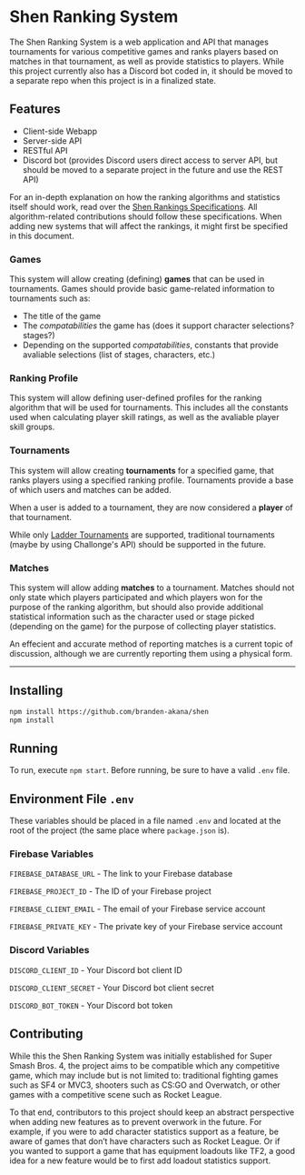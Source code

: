 Shen Ranking System
===

The Shen Ranking System is a web application and API that manages tournaments for various competitive games and ranks players based on matches in that tournament, as well as provide statistics to players. While this project currently also has a Discord bot coded in, it should be moved to a separate repo when this project is in a finalized state.

Features
---

 - Client-side Webapp
 - Server-side API
 - RESTful API
 - Discord bot (provides Discord users direct access to server API, but should be moved to a separate project in the future and use the REST API)

For an in-depth explanation on how the ranking algorithms and statistics itself should work, read over the [Shen Rankings Specifications][1]. All algorithm-related contributions should follow these specifications. When adding new systems that will affect the rankings, it might first be specified in this document.

### Games
This system will allow creating (defining) **games** that can be used in tournaments.
Games should provide basic game-related information to tournaments such as:

 - The title of the game
 - The *compatabilities* the game has (does it support character selections? stages?)
 - Depending on the supported *compatabilities*, constants that provide avaliable selections (list of stages, characters, etc.)

### Ranking Profile
This system will allow defining user-defined profiles for the ranking algorithm that will be used for tournaments. This includes all the constants used when calculating player skill ratings, as well as the avaliable player skill groups.

### Tournaments

This system will allow creating **tournaments** for a specified game, that ranks players using a specified ranking profile. Tournaments provide a base of which users and matches can be added.

When a user is added to a tournament, they are now considered a **player** of that tournament.

While only [Ladder Tournaments](https://en.wikipedia.org/wiki/Ladder_tournament) are supported, traditional tournaments (maybe by using Challonge's API) should be supported in the future.

### Matches

This system will allow adding **matches** to a tournament. Matches should not only state which players participated and which players won for the purpose of the ranking algorithm, but should also provide additional statistical information such as the character used or stage picked (depending on the game) for the purpose of collecting player statistics.

An effecient and accurate method of reporting matches is a current topic of discussion, although we are currently reporting them using a physical form.

---

Installing
---

```sh
npm install https://github.com/branden-akana/shen
npm install
```

Running
---

To run, execute `npm start`.
Before running, be sure to have a valid `.env` file.

Environment File `.env`
---

These variables should be placed in a file named `.env` and located at the root of the project (the same place where `package.json` is).

### Firebase Variables
`FIREBASE_DATABASE_URL` - The link to your Firebase database

`FIREBASE_PROJECT_ID` - The ID of your Firebase project

`FIREBASE_CLIENT_EMAIL` - The email of your Firebase service account

`FIREBASE_PRIVATE_KEY` - The private key of your Firebase service account

### Discord Variables
`DISCORD_CLIENT_ID` - Your Discord bot client ID

`DISCORD_CLIENT_SECRET` - Your Discord bot client secret

`DISCORD_BOT_TOKEN` - Your Discord bot token

Contributing
---

While this the Shen Ranking System was initially established for Super Smash Bros. 4, the project aims to be compatible which any competitive game, which may include but is not limited to: traditional fighting games such as SF4 or MVC3, shooters such as CS:GO and Overwatch, or other games with a competitive scene such as Rocket League.

To that end, contributors to this project should keep an abstract perspective when adding new features as to prevent overwork in the future. For example, if you were to add character statistics support as a feature, be aware of games that don’t have characters such as Rocket League. Or if you wanted to support a game that has equipment loadouts like TF2, a good idea for a new feature would be to first add loadout statistics support.

[1]: https://docs.google.com/document/d/1qE7tT9CyrbBYPrbzQfF2Q7y0UX4lGbj8B4oySXrvOag/edit?usp=sharing
